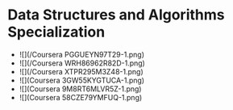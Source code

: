 # Data Structures and Algorithms Specialization
- ![](/Coursera PGGUEYN97T29-1.png)
- ![](/Coursera WRH86962R82D-1.png)
- ![](/Coursera XTPR295M3Z48-1.png)
- ![](Coursera 3GW55KYGTUCA-1.png)
- ![](Coursera 9M8RT6MLVR5Z-1.png)
- ![](Coursera 58CZE79YMFUQ-1.png)
